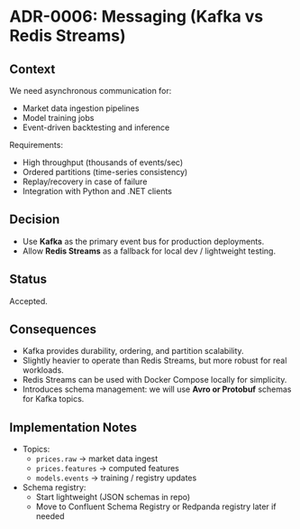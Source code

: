 # ADR-0006: Messaging (Kafka vs Redis Streams)

## Context
We need asynchronous communication for:
- Market data ingestion pipelines
- Model training jobs
- Event-driven backtesting and inference

Requirements:
- High throughput (thousands of events/sec)
- Ordered partitions (time-series consistency)
- Replay/recovery in case of failure
- Integration with Python and .NET clients

## Decision
- Use **Kafka** as the primary event bus for production deployments.
- Allow **Redis Streams** as a fallback for local dev / lightweight testing.

## Status
Accepted.

## Consequences
- Kafka provides durability, ordering, and partition scalability.
- Slightly heavier to operate than Redis Streams, but more robust for real workloads.
- Redis Streams can be used with Docker Compose locally for simplicity.
- Introduces schema management: we will use **Avro or Protobuf** schemas for Kafka topics.

## Implementation Notes
- Topics:
  - `prices.raw` → market data ingest
  - `prices.features` → computed features
  - `models.events` → training / registry updates
- Schema registry:
  - Start lightweight (JSON schemas in repo)
  - Move to Confluent Schema Registry or Redpanda registry later if needed
